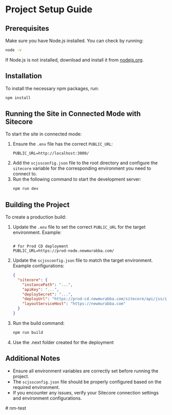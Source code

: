 # Project Setup Guide

## Prerequisites
Make sure you have Node.js installed. You can check by running:
```sh
node -v
```
If Node.js is not installed, download and install it from [nodejs.org](https://nodejs.org/).

## Installation
To install the necessary npm packages, run:
```sh
npm install
```

## Running the Site in Connected Mode with Sitecore
To start the site in connected mode:
1. Ensure the `.env` file has the correct `PUBLIC_URL`:
   ```env
   PUBLIC_URL=http://localhost:3000/
   ```
2. Add the `scjssconfig.json` file to the root directory and configure the `sitecore` variable for the corresponding environment you need to connect to.
3. Run the following command to start the development server:
   ```sh
   npm run dev
   ```

## Building the Project
To create a production build:
1. Update the `.env` file to set the correct `PUBLIC_URL` for the target environment. Example:
   ```env
   
   # for Prod CD deployment             
   PUBLIC_URL=https://prod-node.newmurabba.com/  
   ```
2. Update the `scjssconfig.json` file to match the target environment. Example configurations:
   ```json
   {
     "sitecore": {
       "instancePath": "...",
       "apiKey": "...",
       "deploySecret": "...",
       "deployUrl": "https://prod-cd.newmurabba.com/sitecore/api/jss/import",
       "layoutServiceHost": "https://newmurabba.com"
     }
   }
   ```
3. Run the build command:
   ```sh
   npm run build
   ```
4. Use the .next folder created for the deployment 

## Additional Notes
- Ensure all environment variables are correctly set before running the project.
- The `scjssconfig.json` file should be properly configured based on the required environment.
- If you encounter any issues, verify your Sitecore connection settings and environment configurations.


#   n m - t e s t  
 